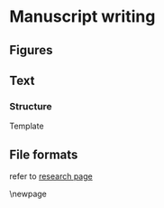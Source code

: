 # Manuscript writing

## Figures

## Text

### Structure

Template

## File formats

refer to [research page](research.md#asdasd)

\\newpage

